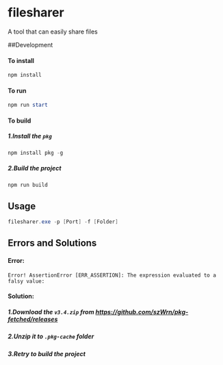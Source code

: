 # filesharer

A tool that can easily share files



##Development

#### To install

```powershell
npm install
```

#### To run

```powershell
npm run start
```

#### To build

##### 1.Install the `pkg`

```powershell
npm install pkg -g
```

##### 2.Build the project

```powershell
npm run build
```



## Usage

```powershell
filesharer.exe -p [Port] -f [Folder]
```



## Errors and Solutions

#### Error:

```
Error! AssertionError [ERR_ASSERTION]: The expression evaluated to a falsy value:
```

#### Solution:

##### 1.Download the `v3.4.zip` from https://github.com/szWrn/pkg-fetched/releases

##### 2.Unzip it to `.pkg-cache` folder

##### 3.Retry to build the project
